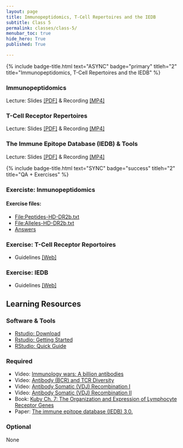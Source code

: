```yaml
---
layout: page
title: Immunopeptidomics, T-Cell Repertoires and the IEDB
subtitle: Class 5
permalink: classes/class-5/
menubar_toc: true
hide_hero: True
published: True

---
```


{% include badge-title.html text="ASYNC" badge="primary" titleh="2" title="Immunopeptidomics, T-Cell Repertoires and the IEDB" %}

### Immunopeptidomics

Lecture: Slides [[PDF]](http://www.cbs.dtu.dk/courses/27685.imm/presentations/Carol/Immunopeptidomics_2021.pdf) & Recording [[MP4]](http://www.cbs.dtu.dk/courses/27685.imm/recordings/22145_2021/Immunopeptidomics_CB.mp4)

### T-Cell Receptor Repertoires

Lecture: Slides [[PDF]](http://www.cbs.dtu.dk/courses/27685.imm/presentations/Carol/20210108MV_Tcell_receptor_repertoires_updated.pdf) & Recording [[MP4]](http://www.cbs.dtu.dk/courses/27685.imm/recordings/22145_2021/20210108MV_Tcell_receptor_repertoires.mp4)

### The Immune Epitope Database (IEDB) & Tools

Lecture: Slides [[PDF]](http://www.cbs.dtu.dk/courses/27685.imm/presentations/Carol/2021_01_08_IEDB.pdf) & Recording [[MP4]](http://www.cbs.dtu.dk/courses/27685.imm/recordings/2021_01_08_IEDB_Presentation.mp4)

{% include badge-title.html text="SYNC" badge="success" titleh="2" title="QA + Exercises" %}

### Exerciste: Inmunopeptidomics

#### Exercise files:

- [File:Peptides-HD-DR2b.txt](https://teaching.healthtech.dtu.dk/22145/index.php/File:Peptides-HD-DR2b.txt) 
- [File:Alleles-HD-DR2b.txt](https://teaching.healthtech.dtu.dk/22145/index.php/File:Alleles-HD-DR2b.txt)
- [Answers](http://www.cbs.dtu.dk/courses/27685.imm/presentations/Carol/Exercise_guidelines_answers.pdf)

### Exercise: T-Cell Receptor Reportoires

- Guidelines [[Web]](https://teaching.healthtech.dtu.dk/22145/index.php/T-Cell_Receptor_Repertoires#Retrieve_and_Upload_Repertoire_data)

### Exercise: IEDB

- Guidelines [[Web]](https://teaching.healthtech.dtu.dk/22145/index.php/IEDB)

## Learning Resources

### Software & Tools

- [Rstudio: Download](https://rstudio.com/products/rstudio/download/)
- [Rstudio: Getting Started](https://teaching.healthtech.dtu.dk/22145/index.php/Getting_started_with_RStudio_Cloud,_R_and_rmarkdown)
- [RStudio: Quick Guide](https://datascienceplus.com/introduction-to-rstudio/)

### Required

- Video: [Immunology wars: A billion antibodies](https://www.youtube.com/watch?v=Na-Zc-xWCLE)
- Video: [Antibody (BCR) and TCR Diversity](https://www.youtube.com/watch?v=JJmqt40Z3mM)
- Video: [Antibody Somatic (VDJ) Recombination I](https://www.youtube.com/watch?v=h9mqsllg1Cs)
- Video: [Antibody Somatic (VDJ) Recombination II](https://www.youtube.com/watch?v=_D2x-dhh6Pg)
- Book: [Kuby Ch. 7: The Organization and Expression of Lymphocyte Receptor Genes](https://cn.inside.dtu.dk/cnnet/filesharing/download/8df4dfc2-e023-43b8-a2cd-1a00e1e902bc)
- Paper: [The immune epitope database (IEDB) 3.0.](https://www.ncbi.nlm.nih.gov/pubmed/25300482)

### Optional

None
